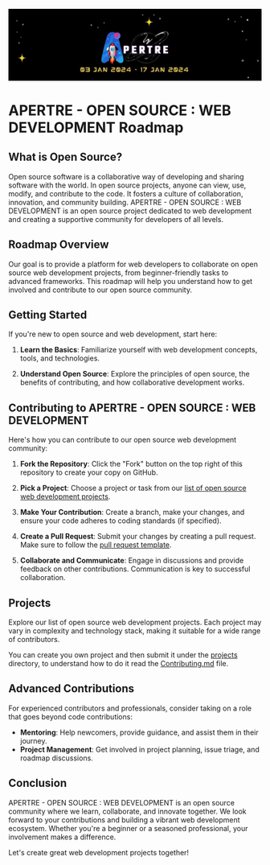 ![logo](./assets/logo.jpg)

# APERTRE - OPEN SOURCE : WEB DEVELOPMENT Roadmap

## What is Open Source?

Open source software is a collaborative way of developing and sharing software with the world. In open source projects, anyone can view, use, modify, and contribute to the code. It fosters a culture of collaboration, innovation, and community building. APERTRE - OPEN SOURCE : WEB DEVELOPMENT is an open source project dedicated to web development and creating a supportive community for developers of all levels.

## Roadmap Overview

Our goal is to provide a platform for web developers to collaborate on open source web development projects, from beginner-friendly tasks to advanced frameworks. This roadmap will help you understand how to get involved and contribute to our open source community.

## Getting Started

If you're new to open source and web development, start here:

1. **Learn the Basics**: Familiarize yourself with web development concepts, tools, and technologies.

2. **Understand Open Source**: Explore the principles of open source, the benefits of contributing, and how collaborative development works.

## Contributing to APERTRE - OPEN SOURCE : WEB DEVELOPMENT

Here's how you can contribute to our open source web development community:

1. **Fork the Repository**: Click the "Fork" button on the top right of this repository to create your copy on GitHub.

2. **Pick a Project**: Choose a project or task from our [list of open source web development projects](#projects).

3. **Make Your Contribution**: Create a branch, make your changes, and ensure your code adheres to coding standards (if specified).

4. **Create a Pull Request**: Submit your changes by creating a pull request. Make sure to follow the [pull request template](./docs/PULL_REQUEST_TEMPLATE.md).

5. **Collaborate and Communicate**: Engage in discussions and provide feedback on other contributions. Communication is key to successful collaboration.

## Projects

Explore our list of open source web development projects. Each project may vary in complexity and technology stack, making it suitable for a wide range of contributors.

You can create you own project and then submit it under the [projects](./projects/) directory, to understand how to do it read the [Contributing.md](./CONTRIBUTING.md) file.

## Advanced Contributions

For experienced contributors and professionals, consider taking on a role that goes beyond code contributions:

- **Mentoring**: Help newcomers, provide guidance, and assist them in their journey.
- **Project Management**: Get involved in project planning, issue triage, and roadmap discussions.

## Conclusion

APERTRE - OPEN SOURCE : WEB DEVELOPMENT is an open source community where we learn, collaborate, and innovate together. We look forward to your contributions and building a vibrant web development ecosystem. Whether you're a beginner or a seasoned professional, your involvement makes a difference.

Let's create great web development projects together!